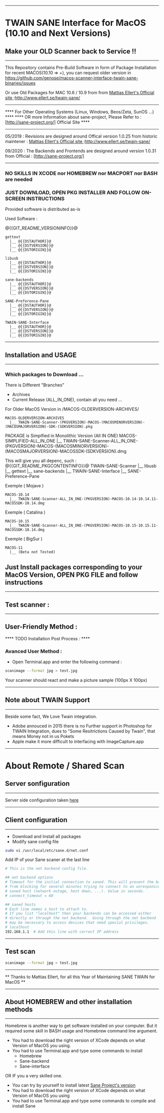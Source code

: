 * **************** *
# TWAIN SANE Interface for MacOS (10.10 and Next Versions) #
## Make your OLD Scanner back to Service !! ##
* **************** *

This Repository contains Pre-Build Software in form of Package Installation for recent MACOS(10.10 => +), 
you can request older version in
https://github.com/genose/macos-scanner-interface-twain-sane-binaries/issues

Or use Old Packages for MAC 10.6 / 10.9 from from [ Mattias Ellert's Official site ]:http://www.ellert.se/twain-sane/  

* **************** *
**** For Other Operating Systems (Linux, Windows, Beos/Zeta, SunOS ...) **** 
**** OR more Information about sane-project, Please Refer to : [http://sane-project.org/] Official Site ****
* **************** *

05/2019 : Revisions are designed around Offical version 1.0.25 from historic maintener : [ Mattias Ellert's Official site ]:http://www.ellert.se/twain-sane/

09/2020 : The Backends and Frontends are designed around version 1.0.31 from Official : [http://sane-project.org/]

* **************** *
### NO SKILLS IN XCODE nor HOMEBREW nor MACPORT nor BASH are needed ###
### JUST DOWNLOAD, OPEN PKG INSTALLER AND FOLLOW ON-SCREEN INSTRUCTIONS ###

Provided software is distributed as-is 

Used Software : 

@{{GIT_README_VERSIONINFO}}@

    gettext
      |__ @{{DSTAUTHOR}}@
      |__ @{{DSTVERSION}}@
      |__ @{{DSTORIGIN}}@     
     
    libusb
      |__ @{{DSTAUTHOR}}@
      |__ @{{DSTVERSION}}@
      |__ @{{DSTORIGIN}}@     

    sane-backends 
      |__ @{{DSTAUTHOR}}@
      |__ @{{DSTVERSION}}@
      |__ @{{DSTORIGIN}}@     

    SANE-Preference-Pane
      |__ @{{DSTAUTHOR}}@
      |__ @{{DSTVERSION}}@
      |__ @{{DSTORIGIN}}@     

    TWAIN-SANE-Interface
      |__ @{{DSTAUTHOR}}@
      |__ @{{DSTVERSION}}@
      |__ @{{DSTORIGIN}}@     

* **************** *
## Installation and USAGE ##
* **************** *
### Which packages to Download ... ###
 
  There is Different "Branches"
  - Archives
  - Current Release (ALL_IN_ONE), contain all you need ...
  
  For Older MacOS Version in /MACOS-OLDERVERSION-ARCHIVES/
  
    MACOS-OLDERVERSION-ARCHIVES
      |__ TWAIN-SANE-Scanner-(PKGVERSION)-MACOS-(MACOSMINORVERSION)-(MACOSMAJORVERSION)-SDK-(SDKVERSION).pkg
    
  PACKAGE is Simplfied in Monolithic Version (All IN ONE) 
    MACOS-SIMPLIFIED-ALL_IN_ONE
      |__ TWAIN-SANE-Scanner-ALL_IN_ONE-(PKGVERSION)-MACOS-(MACOSMINORVERSION)-(MACOSMAJORVERSION)-MACOSSDK-(SDKVERSION).dmg
      
  This will give you all depenc, such :
  @{{GIT_README_PKGCONTENTINFO}}@
    TWAIN-SANE-Scanner
      |__ libusb
      |__ gettext
      |__ sane-backends
      |__ TWAIN-SANE-Interface
      |__ SANE-Preference-Pane
      
  Exemple ( Mojave )
  
    MACOS-10.14
      |__ TWAIN-SANE-Scanner-ALL_IN_ONE-(PKGVERSION)-MACOS-10.14-10.14.11-MACOSSDK-10.14.dmg
  
  Exemple ( Catalina )
  
    MACOS-10.15
      |__ TWAIN-SANE-Scanner-ALL_IN_ONE-(PKGVERSION)-MACOS-10.15-10.15.11-MACOSSDK-10.14.dmg
  
 Exemple ( BigSur )
  
    MACOS-11
      |__ (Beta not Tested)
  
  
 
## Just Install packages corresponding to your MacOS Version, OPEN PKG FILE and follow instructions ##


* **************** 
## Test scanner : ##
* **************** 

## User-Friendly Method : ## 

**** TODO Installation Post Process :  ****

### Avanced User Method : ###
- Open Terminal.app 
and enter the following command :
```sh
scanimage --format jpg > test.jpg
```
Your scanner should react and make a picture sample (100px X 100px)

* **************** 
## Note about TWAIN Support ##
* **************** 
Beside some fact, We Love Twain integration.
- Adobe annouced in 2015 there is no Further support in Photoshop for TWAIN Integration, dues to "Some Resitrictions Caused by Twain", that means Money not in us Pokets 
- Apple make it more difficult to interfacing with ImageCapture.app


* **************** 
# About Remote / Shared Scan #
## Server sonfiguration ##
* **************** 

Server side configuration taken [here](https://forum.keenetic.net/topic/240-sane-%D0%B8%D1%81%D0%BF%D0%BE%D0%BB%D1%8C%D0%B7%D0%BE%D0%B2%D0%B0%D0%BD%D0%B8%D0%B5-usb-%D0%BC%D1%84%D1%83-%D0%B8%D0%BB%D0%B8-%D1%81%D0%BA%D0%B0%D0%BD%D0%B5%D1%80%D0%B0/?do=findComment&comment=3599)

* **************** 
## Client configuration ##
* **************** 

- Download and Install all packages
- Modify sane config file

```sh
sudo vi /usr/local/etc/sane.d/net.conf
```

Add IP of your Sane scaner at the last line

```sh
# This is the net backend config file.

## net backend options
# Timeout for the initial connection to saned. This will prevent the backend
# from blocking for several minutes trying to connect to an unresponsive
# saned host (network outage, host down, ...). Value in seconds.
# connect_timeout = 60

## saned hosts
# Each line names a host to attach to.
# If you list "localhost" then your backends can be accessed either
# directly or through the net backend.  Going through the net backend
# may be necessary to access devices that need special privileges.
# localhost
192.168.1.1  # Add this line with correct IP address
```
* ******************
## Test scan

```sh
scanimage --format jpg > test.jpg
```
* ******************
** Thanks to Mattias Ellert, for all this Year of Maintaining SANE TWAIN for MacOS **

[ Mattias Ellert's Official site ]:http://www.ellert.se/twain-sane/

* ******************
## About HOMEBREW and other installation methods ##
* ******************
Homebrew is another way to get software installed on your computer. 
But it required some skill in BASH usage and Homebrew command line argument.

- You had to download the right version of XCode depends on what Version of MacOS you using. 
- You had to use Terminal.app and type some commands to install
    - Homebrew
    - Sane-backend
    - Sane-interface

OR IF you a very skilled one.

- You can try by yourself to install latest [Sane Project's version](http://sane-project.org/) 
- You had to download the right version of XCode depends on what Version of MacOS you using 
- You had to use Terminal.app and type some commands to compile and install Sane
